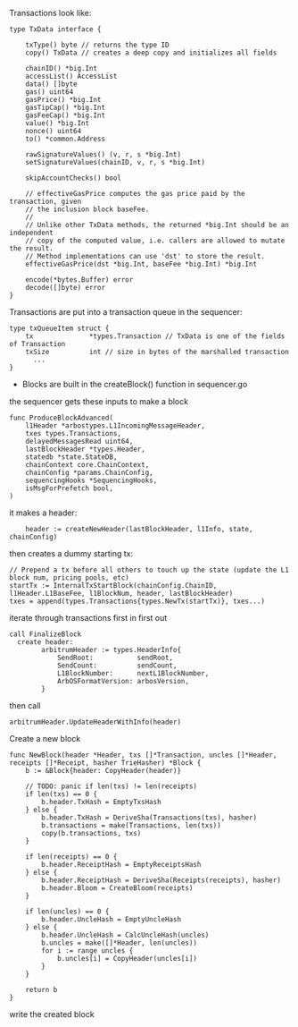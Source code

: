 Transactions look like:


    type TxData interface {

        txType() byte // returns the type ID
        copy() TxData // creates a deep copy and initializes all fields

        chainID() *big.Int
        accessList() AccessList
        data() []byte
        gas() uint64
        gasPrice() *big.Int
        gasTipCap() *big.Int
        gasFeeCap() *big.Int
        value() *big.Int
        nonce() uint64
        to() *common.Address

        rawSignatureValues() (v, r, s *big.Int)
        setSignatureValues(chainID, v, r, s *big.Int)

        skipAccountChecks() bool

        // effectiveGasPrice computes the gas price paid by the transaction, given
        // the inclusion block baseFee.
        //
        // Unlike other TxData methods, the returned *big.Int should be an independent
        // copy of the computed value, i.e. callers are allowed to mutate the result.
        // Method implementations can use 'dst' to store the result.
        effectiveGasPrice(dst *big.Int, baseFee *big.Int) *big.Int

        encode(*bytes.Buffer) error
        decode([]byte) error
    }

Transactions are put into a transaction queue in the sequencer:

    type txQueueItem struct {
        tx              *types.Transaction // TxData is one of the fields of Transaction
        txSize          int // size in bytes of the marshalled transaction
          ...
    }

- Blocks are built in the createBlock() function in sequencer.go

the sequencer gets these inputs to make a block

    func ProduceBlockAdvanced(
        l1Header *arbostypes.L1IncomingMessageHeader,
        txes types.Transactions,
        delayedMessagesRead uint64,
        lastBlockHeader *types.Header,
        statedb *state.StateDB,
        chainContext core.ChainContext,
        chainConfig *params.ChainConfig,
        sequencingHooks *SequencingHooks,
        isMsgForPrefetch bool,
    )

it makes a header:

        header := createNewHeader(lastBlockHeader, l1Info, state,     chainConfig)

then creates a dummy starting tx:

	// Prepend a tx before all others to touch up the state (update the L1 block num, pricing pools, etc)
	startTx := InternalTxStartBlock(chainConfig.ChainID, l1Header.L1BaseFee, l1BlockNum, header, lastBlockHeader)
	txes = append(types.Transactions{types.NewTx(startTx)}, txes...)

iterate through transactions first in first out

    call FinalizeBlock
      create header:
            arbitrumHeader := types.HeaderInfo{
                SendRoot:           sendRoot,
                SendCount:          sendCount,
                L1BlockNumber:      nextL1BlockNumber,
                ArbOSFormatVersion: arbosVersion,
            }

then call 		

    arbitrumHeader.UpdateHeaderWithInfo(header)

Create a new block

    func NewBlock(header *Header, txs []*Transaction, uncles []*Header, receipts []*Receipt, hasher TrieHasher) *Block {
        b := &Block{header: CopyHeader(header)}

        // TODO: panic if len(txs) != len(receipts)
        if len(txs) == 0 {
            b.header.TxHash = EmptyTxsHash
        } else {
            b.header.TxHash = DeriveSha(Transactions(txs), hasher)
            b.transactions = make(Transactions, len(txs))
            copy(b.transactions, txs)
        }

        if len(receipts) == 0 {
            b.header.ReceiptHash = EmptyReceiptsHash
        } else {
            b.header.ReceiptHash = DeriveSha(Receipts(receipts), hasher)
            b.header.Bloom = CreateBloom(receipts)
        }

        if len(uncles) == 0 {
            b.header.UncleHash = EmptyUncleHash
        } else {
            b.header.UncleHash = CalcUncleHash(uncles)
            b.uncles = make([]*Header, len(uncles))
            for i := range uncles {
                b.uncles[i] = CopyHeader(uncles[i])
            }
        }

        return b
    }

write the created block







